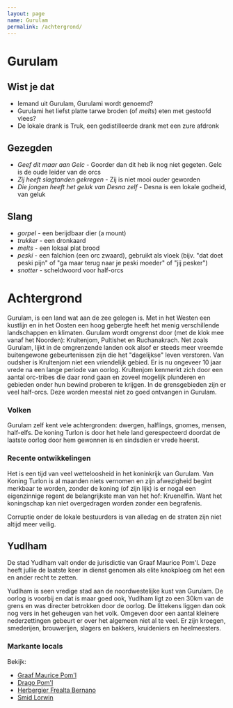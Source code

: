 ```yaml
---
layout: page
name: Gurulam
permalink: /achtergrond/
---
```


# Gurulam

## Wist je dat
* Iemand uit Gurulam, Gurulami wordt genoemd?
* Gurulami het liefst platte tarwe broden (of *melts*) eten met gestoofd vlees?
* De lokale drank is Truk, een gedistilleerde drank met een zure afdronk

## Gezegden
* *Geef dit maar aan Gelc* - Goorder dan dit heb ik nog niet gegeten. Gelc is de oude leider van de orcs
* *Zij heeft slagtanden gekregen* - Zij is niet mooi ouder geworden
* *Die jongen heeft het geluk van Desna zelf* - Desna is een lokale godheid, van geluk

## Slang
* *gorpel* - een berijdbaar dier (a mount)
* *trukker* - een dronkaard
* *melts* - een lokaal plat brood
* *peski* - een falchion (een orc zwaard), gebruikt als vloek (bijv. "dat doet peski pijn" of "ga maar terug naar je peski moeder" of "jij pesker")
* *snotter* - scheldwoord voor half-orcs

# Achtergrond
Gurulam, is een land wat aan de zee gelegen is. Met in het Westen een kustlijn en in het Oosten een hoog gebergte heeft het menig verschillende landschappen en klimaten. Gurulam wordt omgrenst door (met de klok mee vanaf het Noorden): Krultenjom, Pultishet en Ruchanakrach. Net zoals Gurulam, lijkt in de omgrenzende landen ook alsof er steeds meer vreemde buitengewone gebeurtenissen zijn die het "dagelijkse" leven verstoren. Van oudsher is Krultenjom niet een vriendelijk gebied. Er is nu ongeveer 10 jaar vrede na een lange periode van oorlog. Krultenjom kenmerkt zich door een aantal orc-tribes die daar rond gaan en zoveel mogelijk plunderen en gebieden onder hun bewind proberen te krijgen. In de grensgebieden zijn er veel half-orcs. Deze worden meestal niet zo goed ontvangen in Gurulam.

### Volken
Gurulam zelf kent vele achtergronden: dwergen, halflings, gnomes, mensen, half-elfs. De koning Turlon is door het hele land gerespecteerd doordat de laatste oorlog door hem gewonnen is en sindsdien er vrede heerst.

### Recente ontwikkelingen
Het is een tijd van veel wetteloosheid in het koninkrijk van Gurulam. Van Koning Turlon is al maanden niets vernomen en zijn afwezigheid begint merkbaar te worden, zonder de koning (of zijn lijk) is er nogal een eigenzinnige regent de belangrijkste man van het hof: Kruenelfin. Want het koningschap kan niet overgedragen worden zonder een begrafenis.

Corruptie onder de lokale bestuurders is van alledag en de straten zijn niet altijd meer veilig.

## Yudlham
De stad Yudlham valt onder de jurisdictie van Graaf Maurice Pom'l. Deze heeft jullie de laatste keer in dienst genomen als elite knokploeg om het een en ander recht te zetten. 

Yudlham is seen vredige stad aan de noordwestelijke kust van Gurulam. De oorlog is voorbij en dat is maar goed ook, Yudlham ligt zo een 30km van de grens en was directer betrokken door de oorlog. De littekens liggen dan ook nog vers in het geheugen van het volk. Omgeven door een aantal kleinere nederzettingen gebeurt er over het algemeen niet al te veel. Er zijn kroegen, smederijen, brouwerijen, slagers en bakkers, kruideniers en heelmeesters.

### Markante locals
Bekijk:
* [Graaf Maurice Pom'l](/character/poml)
* [Drago Pom'l](/character/drago)
* [Herbergier Frealta Bernano](/character/frealta)
* [Smid Lorwin](/character/lorwin)
